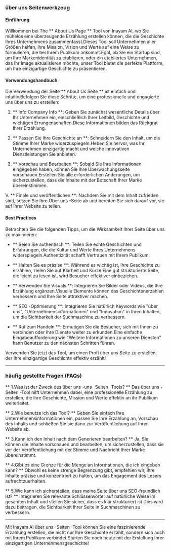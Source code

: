 ### über uns Seitenwerkzeug

#### Einführung
Willkommen bei The ** About Us Page ** Tool von Inayam AI, wo Sie mühelos eine überzeugende Erzählung erstellen können, die die Geschichte Ihres Unternehmens zusammenfasst.Dieses Tool soll Unternehmen aller Größen helfen, ihre Mission, Vision und Werte auf eine Weise zu formulieren, die bei Ihrem Publikum ankommt.Egal, ob Sie ein Startup sind, um Ihre Markenidentität zu etablieren, oder ein etabliertes Unternehmen, das Ihr Image aktualisieren möchte, unser Tool bietet die perfekte Plattform, um Ihre einzigartige Geschichte zu präsentieren.

#### Verwendungshandbuch
Die Verwendung der Seite ** About Us Seite ** ist einfach und intuitiv.Befolgen Sie diese Schritte, um eine professionelle und engagierte uns über uns zu erstellen:

1. ** Info Company Info **: Geben Sie zunächst wesentliche Details über Ihr Unternehmen ein, einschließlich Ihrer Leitbild, Geschichte und wichtigen Errungenschaften.Diese Informationen bilden das Rückgrat Ihrer Erzählung.

2. ** Passen Sie Ihre Geschichte an **: Schneidern Sie den Inhalt, um die Stimme Ihrer Marke widerzuspiegeln.Heben Sie hervor, was Ihr Unternehmen einzigartig macht und welche innovativen Dienstleistungen Sie anbieten.

3. ** Vorschau und Bearbeiten **: Sobald Sie Ihre Informationen eingegeben haben, können Sie Ihre Überwachungsseite vorschauen.Erstellen Sie alle erforderlichen Änderungen, um sicherzustellen, dass die Inhalte mit der Botschaft Ihrer Marke übereinstimmen.

V. ** Finale und veröffentlichen **: Nachdem Sie mit dem Inhalt zufrieden sind, setzen Sie Ihre Über uns -Seite ab und bereiten Sie sich darauf vor, sie auf Ihrer Website zu teilen.

#### Best Practices
Betrachten Sie die folgenden Tipps, um die Wirksamkeit Ihrer Seite über uns zu maximieren:

- ** Seien Sie authentisch **: Teilen Sie echte Geschichten und Erfahrungen, die die Kultur und Werte Ihres Unternehmens widerspiegeln.Authentizität schafft Vertrauen mit Ihrem Publikum.

- ** Halten Sie es präzise **: Während es wichtig ist, Ihre Geschichte zu erzählen, zielen Sie auf Klarheit und Kürze.Eine gut strukturierte Seite, die leicht zu lesen ist, wird Besucher effektiver einbeziehen.

- ** Verwenden Sie Visuals **: Integrieren Sie Bilder oder Videos, die Ihre Erzählung ergänzen.Visuelle Elemente können das Geschichtenerzählen verbessern und Ihre Seite attraktiver machen.

- ** SEO -Optimierung **: Integrieren Sie natürlich Keywords wie "über uns", "Unternehmensinformationen" und "Innovation" in Ihren Inhalten, um die Sichtbarkeit der Suchmaschine zu verbessern.

- ** Ruf zum Handeln **: Ermutigen Sie die Besucher, sich mit Ihnen zu verbinden oder Ihre Dienste weiter zu erkunden.Eine einfache Eingabeaufforderung wie "Weitere Informationen zu unseren Diensten" kann Benutzer zu den nächsten Schritten führen.

Verwenden Sie jetzt das Tool, um einen Profi über uns Seite zu erstellen, der Ihre einzigartige Geschichte effektiv erzählt!

---

### häufig gestellte Fragen (FAQs)

** 1.Was ist der Zweck des über uns -uns -Seiten -Tools? **
Das über uns -Seiten -Tool hilft Unternehmen dabei, eine professionelle Erzählung zu erstellen, die ihre Geschichte, Mission und Werte effektiv an ihr Publikum weiterleitet.

** 2.Wie benutze ich das Tool? **
Geben Sie einfach Ihre Unternehmensinformationen ein, passen Sie Ihre Erzählung an, Vorschau des Inhalts und schließen Sie sie dann zur Veröffentlichung auf Ihrer Website ab.

** 3.Kann ich den Inhalt nach dem Generieren bearbeiten? **
Ja, Sie können die Inhalte vorschauen und bearbeiten, um sicherzustellen, dass sie vor der Veröffentlichung mit der Stimme und Nachricht Ihrer Marke übereinstimmt.

** 4.Gibt es eine Grenze für die Menge an Informationen, die ich eingeben kann? **
Obwohl es keine strenge Begrenzung gibt, empfehlen wir, Ihre Inhalte präzise und konzentriert zu halten, um das Engagement des Lesers aufrechtzuerhalten.

** 5.Wie kann ich sicherstellen, dass meine Seite über uns SEO-freundlich ist? **
Integrieren Sie relevante Schlüsselwörter auf natürliche Weise im gesamten Inhalt und stellen Sie sicher, dass es klar strukturiert ist.Dies wird dazu beitragen, die Sichtbarkeit Ihrer Seite in Suchmaschinen zu verbessern.

---

Mit Inayam AI über uns -Seiten -Tool können Sie eine faszinierende Erzählung erstellen, die nicht nur Ihre Geschichte erzählt, sondern sich auch mit Ihrem Publikum verbindet.Starten Sie noch heute mit der Erstellung Ihrer einzigartigen Unternehmensgeschichte!